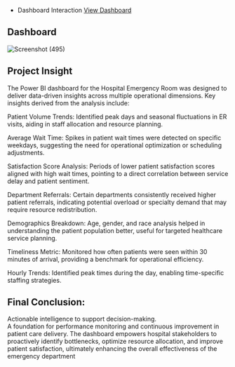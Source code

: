- Dashboard Interaction <a href="https://github.com/ritikbh193/Data-Analytics-with-Excel/blob/main/Dashboard_Image.png">View Dashboard</a>

## Dashboard

![Screenshot (495)](https://github.com/user-attachments/assets/17a62479-5cdc-4be7-9373-f264201d276e)

## Project Insight
The Power BI dashboard for the Hospital Emergency Room was designed to deliver data-driven insights across multiple operational dimensions. Key insights derived from the analysis include:

Patient Volume Trends: Identified peak days and seasonal fluctuations in ER visits, aiding in staff allocation and resource planning.

Average Wait Time: Spikes in patient wait times were detected on specific weekdays, suggesting the need for operational optimization or scheduling adjustments.

Satisfaction Score Analysis: Periods of lower patient satisfaction scores aligned with high wait times, pointing to a direct correlation between service delay and patient sentiment.

Department Referrals: Certain departments consistently received higher patient referrals, indicating potential overload or specialty demand that may require resource redistribution.

Demographics Breakdown: Age, gender, and race analysis helped in understanding the patient population better, useful for targeted healthcare service planning.

Timeliness Metric: Monitored how often patients were seen within 30 minutes of arrival, providing a benchmark for operational efficiency.

Hourly Trends: Identified peak times during the day, enabling time-specific staffing strategies.


## Final Conclusion:
Actionable intelligence to support decision-making.  
A foundation for performance monitoring and continuous improvement in patient care delivery.
The dashboard empowers hospital stakeholders to proactively identify bottlenecks, optimize resource allocation, and improve patient satisfaction, ultimately enhancing the overall effectiveness of the emergency department
